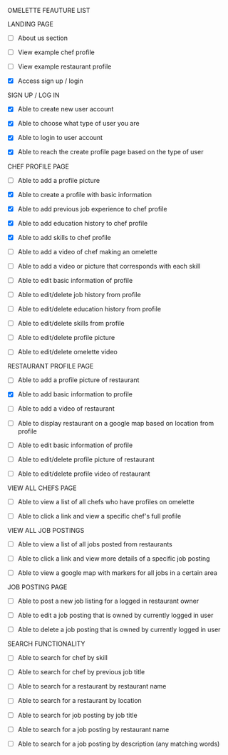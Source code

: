 OMELETTE FEAUTURE LIST


LANDING PAGE

- [ ] About us section

- [ ] View example chef profile

- [ ] View example restaurant profile

- [x] Access sign up / login


SIGN UP / LOG IN 

- [x] Able to create  new user account

- [x] Able to choose what type of user you are

- [x] Able to login to user account

- [x] Able to reach the create profile page based on the type of user



CHEF PROFILE PAGE

- [ ] Able to add a profile picture

- [x] Able to create a profile with basic information

- [x] Able to add previous job experience to chef profile

- [x] Able to add education history to chef profile

- [x] Able to add skills to chef profile

- [ ] Able to add a video of chef making an omelette

- [ ] Able to add a video or picture that corresponds with each skill

- [ ] Able to edit basic information of profile

- [ ] Able to edit/delete job history from profile

- [ ] Able to edit/delete education history from profile

- [ ] Able to edit/delete skills from profile

- [ ] Able to edit/delete profile picture

- [ ] Able to edit/delete omelette video



RESTAURANT PROFILE PAGE

- [ ] Able to add a profile picture of restaurant

- [x] Able to add basic information to profile

- [ ] Able to add a video of restaurant

- [ ] Able to display restaurant on a google map based on location from profile

- [ ] Able to edit basic information of profile

- [ ] Able to edit/delete profile picture of restaurant

- [ ] Able to edit/delete profile video of restaurant


VIEW ALL CHEFS PAGE

- [ ] Able to view a list of all chefs who have profiles on omelette

- [ ] Able to click a link and view a specific chef's full profile



VIEW ALL JOB POSTINGS

- [ ] Able to view a list of all jobs posted from restaurants

- [ ] Able to click a link and view more details of a specific job posting

- [ ] Able to view a google map with markers for all jobs in a certain area



JOB POSTING PAGE

- [ ] Able to post a new job listing for a logged in restaurant owner

- [ ] Able to edit a job posting that is owned by currently logged in user

- [ ] Able to delete a job posting that is owned by currently logged in user


SEARCH FUNCTIONALITY

- [ ] Able to search for chef by skill

- [ ] Able to search for chef by previous job title

- [ ] Able to search for a restaurant by restaurant name

- [ ] Able to search for a restaurant by location

- [ ] Able to search for job posting by job title

- [ ] Able to search for a job posting by restaurant name

- [ ] Able to search for a job posting by description (any matching words)








 



